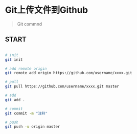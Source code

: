 # Git上传文件到Github


> Git commnd


## START

```bash

# init
git init

# add remote origin
git remote add origin https://github.com/username/xxxx.git

# pull
git pull https://github.com/username/xxxx.git master

# add
git add .

# commit
git commit -m "注释"

# push
git push -u origin master


```

